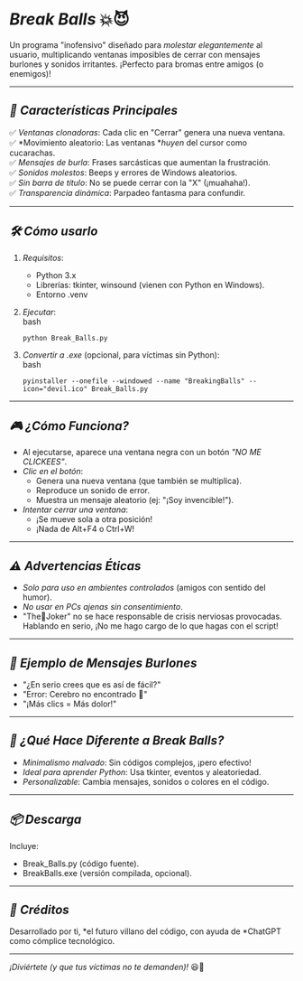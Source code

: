 # *Break Balls* 💥😈  

Un programa "inofensivo" diseñado para *molestar elegantemente* al usuario, multiplicando ventanas imposibles de cerrar con mensajes burlones y sonidos irritantes. ¡Perfecto para bromas entre amigos (o enemigos)!  

---

## *🔹 Características Principales*  
✅ *Ventanas clonadoras*: Cada clic en "Cerrar" genera una nueva ventana.  
✅ *Movimiento aleatorio: Las ventanas **huyen* del cursor como cucarachas.  
✅ *Mensajes de burla*: Frases sarcásticas que aumentan la frustración.  
✅ *Sonidos molestos*: Beeps y errores de Windows aleatorios.  
✅ *Sin barra de título*: No se puede cerrar con la "X" (¡muahaha!).  
✅ *Transparencia dinámica*: Parpadeo fantasma para confundir.  

---

## *🛠 Cómo usarlo*  
1. *Requisitos*:  
   - Python 3.x  
   - Librerías: tkinter, winsound (vienen con Python en Windows).
   - Entorno .venv  

2. *Ejecutar*:  
   bash
   ```
   python Break_Balls.py
   ```
   

4. *Convertir a .exe* (opcional, para víctimas sin Python):  
   bash
   ```
   pyinstaller --onefile --windowed --name "BreakingBalls" --icon="devil.ico" Break_Balls.py
   ```

---

## *🎮 ¿Cómo Funciona?*  
- Al ejecutarse, aparece una ventana negra con un botón *"NO ME CLICKEES"*.  
- *Clic en el botón*:  
  - Genera una nueva ventana (que también se multiplica).  
  - Reproduce un sonido de error.  
  - Muestra un mensaje aleatorio (ej: "¡Soy invencible!").  
- *Intentar cerrar una ventana*:  
  - ¡Se mueve sola a otra posición!  
  - ¡Nada de Alt+F4 o Ctrl+W!  

---

## *⚠ Advertencias Éticas*  
- *Solo para uso en ambientes controlados* (amigos con sentido del humor).  
- *No usar en PCs ajenas sin consentimiento*.  
- "The🤡Joker" no se hace responsable de crisis nerviosas provocadas. Hablando en serio, ¡No me hago cargo de lo que hagas con el script! 

---

## *📜 Ejemplo de Mensajes Burlones*  
- "¿En serio crees que es así de fácil?"  
- "Error: Cerebro no encontrado 🧠"  
- "¡Más clics = Más dolor!"  

---

## *🚀 ¿Qué Hace Diferente a Break Balls?*  
- *Minimalismo malvado*: Sin códigos complejos, ¡pero efectivo!  
- *Ideal para aprender Python*: Usa tkinter, eventos y aleatoriedad.  
- *Personalizable*: Cambia mensajes, sonidos o colores en el código.  

---

## *📦 Descarga*  
Incluye:  
- Break_Balls.py (código fuente).  
- BreakBalls.exe (versión compilada, opcional).  

---

## *🌟 Créditos*  
Desarrollado por ti, *el futuro villano del código, con ayuda de *ChatGPT como cómplice tecnológico.  

---

*¡Diviértete (y que tus víctimas no te demanden)!* 😆🎉
